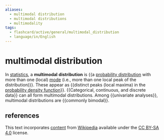 ```yaml
---
aliases:
  - multimodal distribution
  - multimodal distributions
  - multimodality
tags:
  - flashcard/active/general/multimodal_distribution
  - language/in/English
---
```


# multimodal distribution

In [statistics](statistics.md), a __multimodal__ __distribution__ is {{a [probability distribution](probability%20distribution.md) with more than one (local) [mode](mode%20(statistics).md) (i.e., more than one local peak of the distribution)}}. These appear as {{distinct peaks (local maxima) in the [probability density function](probability%20density%20function.md)}}. {{Categorical, continuous, and discrete data}} can all form multimodal distributions. Among {{univariate analyses}}, multimodal distributions are {{commonly bimodal}}. <!--SR:!2024-10-16,32,270!2024-10-13,31,290!2024-09-20,16,290!2024-10-16,31,270!2024-11-17,59,310-->

## references

This text incorporates [content](https://en.wikipedia.org/wiki/multimodal_distribution) from [Wikipedia](Wikipedia.md) available under the [CC BY-SA 4.0](https://creativecommons.org/licenses/by-sa/4.0/) license.
